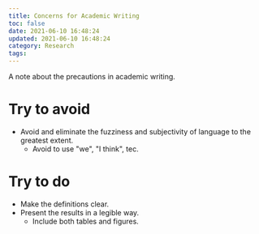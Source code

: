 ```yaml
---
title: Concerns for Academic Writing
toc: false
date: 2021-06-10 16:48:24
updated: 2021-06-10 16:48:24
category: Research
tags:
---
```

<!-- omit in toc -->

A note about the precautions in academic writing. 

<!-- more -->

# Try to avoid
-  Avoid and eliminate the fuzziness and subjectivity of language to the greatest extent.
   -  Avoid to use "we", "I think", tec.

# Try to do
- Make the definitions clear.
- Present the results in a legible way.
  - Include both tables and figures.